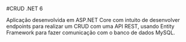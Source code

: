 #CRUD .NET 6

Aplicação desenvolvida em ASP.NET Core com intuito de desenvolver endpoints para realizar um CRUD com uma API REST, usando Entity Framework para fazer comunicação com o banco de dados MySQL.
